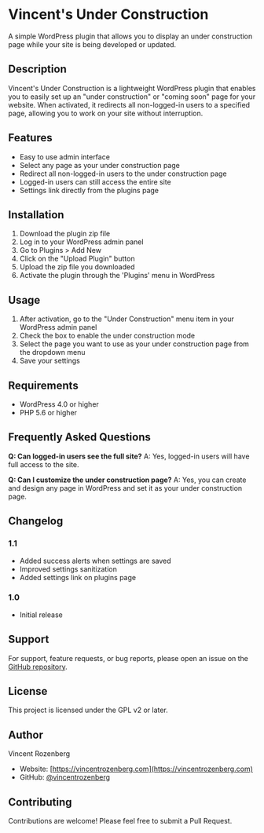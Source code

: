 # Vincent's Under Construction

A simple WordPress plugin that allows you to display an under construction page while your site is being developed or updated.

## Description

Vincent's Under Construction is a lightweight WordPress plugin that enables you to easily set up an "under construction" or "coming soon" page for your website. When activated, it redirects all non-logged-in users to a specified page, allowing you to work on your site without interruption.

## Features

- Easy to use admin interface
- Select any page as your under construction page
- Redirect all non-logged-in users to the under construction page
- Logged-in users can still access the entire site
- Settings link directly from the plugins page

## Installation

1. Download the plugin zip file
2. Log in to your WordPress admin panel
3. Go to Plugins > Add New
4. Click on the "Upload Plugin" button
5. Upload the zip file you downloaded
6. Activate the plugin through the 'Plugins' menu in WordPress

## Usage

1. After activation, go to the "Under Construction" menu item in your WordPress admin panel
2. Check the box to enable the under construction mode
3. Select the page you want to use as your under construction page from the dropdown menu
4. Save your settings

## Requirements

- WordPress 4.0 or higher
- PHP 5.6 or higher

## Frequently Asked Questions

**Q: Can logged-in users see the full site?**
A: Yes, logged-in users will have full access to the site.

**Q: Can I customize the under construction page?**
A: Yes, you can create and design any page in WordPress and set it as your under construction page.

## Changelog

### 1.1
- Added success alerts when settings are saved
- Improved settings sanitization
- Added settings link on plugins page

### 1.0
- Initial release

## Support

For support, feature requests, or bug reports, please open an issue on the [GitHub repository](https://github.com/your-github-username/vincents-under-construction).

## License

This project is licensed under the GPL v2 or later.

## Author

Vincent Rozenberg
- Website: [https://vincentrozenberg.com](https://vincentrozenberg.com)
- GitHub: [@vincentrozenberg](https://github.com/vincentrozenberg)

## Contributing

Contributions are welcome! Please feel free to submit a Pull Request.
